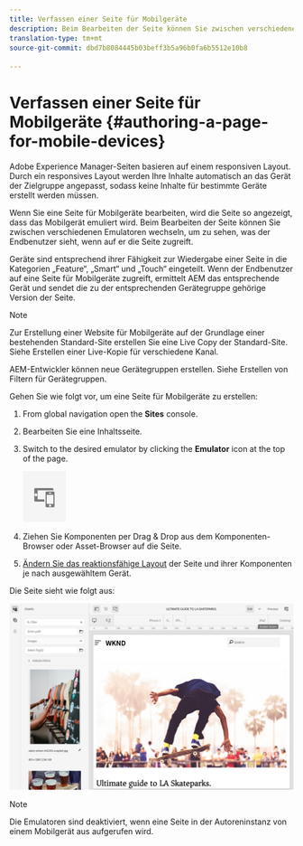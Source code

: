 ```yaml
---
title: Verfassen einer Seite für Mobilgeräte
description: Beim Bearbeiten der Seite können Sie zwischen verschiedenen Emulatoren wechseln, um festzustellen, welche Darstellung der Endbenutzer sieht.
translation-type: tm+mt
source-git-commit: dbd7b8084445b03beff3b5a96b0fa6b5512e10b8

---
```



# Verfassen einer Seite für Mobilgeräte {#authoring-a-page-for-mobile-devices}

Adobe Experience Manager-Seiten basieren auf einem responsiven Layout. Durch ein responsives Layout werden Ihre Inhalte automatisch an das Gerät der Zielgruppe angepasst, sodass keine Inhalte für bestimmte Geräte erstellt werden müssen.

Wenn Sie eine Seite für Mobilgeräte bearbeiten, wird die Seite so angezeigt, dass das Mobilgerät emuliert wird. Beim Bearbeiten der Seite können Sie zwischen verschiedenen Emulatoren wechseln, um zu sehen, was der Endbenutzer sieht, wenn auf er die Seite zugreift.

Geräte sind entsprechend ihrer Fähigkeit zur Wiedergabe einer Seite in die Kategorien „Feature“, „Smart“ und „Touch“ eingeteilt. Wenn der Endbenutzer auf eine Seite für Mobilgeräte zugreift, ermittelt AEM das entsprechende Gerät und sendet die zu der entsprechenden Gerätegruppe gehörige Version der Seite.

>[!NOTE]
>
>Zur Erstellung einer Website für Mobilgeräte auf der Grundlage einer bestehenden Standard-Site erstellen Sie eine Live Copy der Standard-Site. Siehe Erstellen einer Live-Kopie für verschiedene Kanal.
>
>AEM-Entwickler können neue Gerätegruppen erstellen. Siehe Erstellen von Filtern für Gerätegruppen.

<!--
>To create a mobile site based on an existing standard site, create a live copy of the standard site. (See [Creating a Live Copy for Different Channels](/help/sites-administering/msm-livecopy.md).)
>
>AEM developers can create new device groups. (See [Creating Device Group Filters](/help/sites-developing/groupfilters.md).)
-->

Gehen Sie wie folgt vor, um eine Seite für Mobilgeräte zu erstellen:

1. From global navigation open the **Sites** console.
1. Bearbeiten Sie eine Inhaltsseite.
1. Switch to the desired emulator by clicking the **Emulator** icon at the top of the page.

   ![Emulatorsymbol](/help/sites-cloud/authoring/assets/emulator.png)

1. Ziehen Sie Komponenten per Drag &amp; Drop aus dem Komponenten-Browser oder Asset-Browser auf die Seite.
1. [Ändern Sie das reaktionsfähige Layout](/help/sites-cloud/authoring/features/responsive-layout.md) der Seite und ihrer Komponenten je nach ausgewähltem Gerät.

Die Seite sieht wie folgt aus:

![Mobilbeispiel](/help/sites-cloud/authoring/assets/mobile.png)

>[!NOTE]
>
>Die Emulatoren sind deaktiviert, wenn eine Seite in der Autoreninstanz von einem Mobilgerät aus aufgerufen wird.
